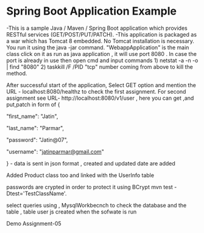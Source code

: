 # Spring Boot Application Example
-This is a sample Java / Maven / Spring Boot application which provides RESTful services (GET/POST/PUT/PATCH).
-This application is packaged as a war which has Tomcat 8 embedded. No Tomcat installation is necessary. You run it using the java -jar command. "WebappApplication" is the main class click on it as run as java application , it will use port 8080 . In case the port is already in use then open cmd and input commands 1) netstat -a -n -o | find "8080" 2) taskkill /F /PID "tcp" number coming from above to kill the method.

After successful start of the application, Select GET option and mention the URL - localhost:8080/healthz to check the first assignment. For second assignment see URL- http://localhost:8080/v1/user , here you can get ,and put,patch in form of {

"first_name": "Jatin",

"last_name": "Parmar",

"password": "Jatin@07",

"username": "jatinparmar@gmail.com"

} - data is sent in json format , created and updated date are added

Added Product class too and linked with the UserInfo table 

passwords are crypted in order to protect it using BCrypt mvn test -Dtest='TestClassName'.

select queries using , MysqlWorkbecnch to check the database and the table , table user js created when the sofwate is run

Demo Assignment-05
